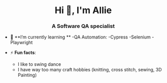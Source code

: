 <h1 align="center">Hi 👋, I'm Allie</h1>
<h3 align="center">A Software QA specialist</h3>

- 🌱 **I’m currently learning **
-QA Automation:
    -Cypress
    -Selenium
    -Playwright


- ⚡ **Fun facts**:
  -  I like to swing dance
  -  I have way too many craft hobbies (knitting, cross stitch, sewing, 3D Painting)
